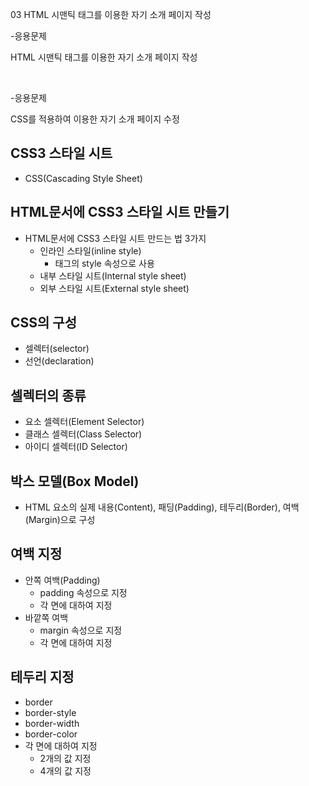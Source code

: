 03 HTML 시맨틱 태그를 이용한 자기 소개 페이지 작성

-응용문제

 HTML 시맨틱 태그를 이용한 자기 소개 페이지 작성

​

-응용문제

 CSS를 적용하여 이용한 자기 소개 페이지 수정

## CSS3 스타일 시트
- CSS(Cascading Style Sheet)

## HTML문서에 CSS3 스타일 시트 만들기
- HTML문서에 CSS3 스타일 시트 만드는 법 3가지
  - 인라인 스타일(inline style)
    - 태그의 style 속성으로 사용
  - 내부 스타일 시트(Internal style sheet)
  - 외부 스타일 시트(External style sheet)

## CSS의 구성
- 셀렉터(selector)
- 선언(declaration)

## 셀렉터의 종류
- 요소 셀렉터(Element Selector)
- 클래스 셀렉터(Class Selector)
- 아이디 셀렉터(ID Selector)

## 박스 모델(Box Model)
- HTML 요소의 실제 내용(Content), 패딩(Padding), 테두리(Border), 여백(Margin)으로 구성

## 여백 지정
- 안쪽 여백(Padding)
  - padding 속성으로 지정
  - 각 면에 대하여 지정
- 바깥쪽 여백
  - margin 속성으로 지정
  - 각 면에 대하여 지정

## 테두리 지정
- border
- border-style
- border-width
- border-color
- 각 면에 대하여 지정
  - 2개의 값 지정
  - 4개의 값 지정
  